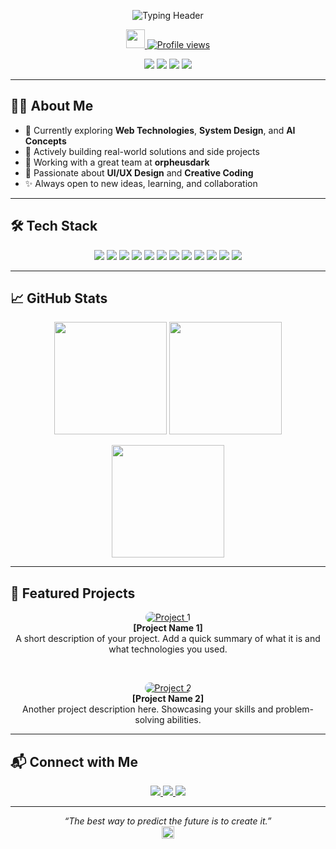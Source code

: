 <!-- Animated Typing Header -->
<p align="center">
  <img src="https://readme-typing-svg.herokuapp.com?font=Fira+Code&size=28&pause=1000&center=true&vCenter=true&width=800&lines=Hey+I'm+Rhythm+Chavda+👋;Software+Developer+%7C+UI%2FUX+Designer+%7C+AI+Enthusiast;Turning+Ideas+into+Code+%F0%9F%92%BB;Welcome+to+my+GitHub+Universe!+🚀" alt="Typing Header" />
</p>

<!-- Profile Badges -->
<p align="center">
  <a href="https://github.com/nyx73">
    <img src="https://raw.githubusercontent.com/ABS-uno/ABS-uno/master/Assets/Hi.gif" width="30px">
  </a>
  <a href="https://komarev.com/ghpvc/?username=nyx73&style=for-the-badge&color=blue">
    <img src="https://komarev.com/ghpvc/?username=nyx73&style=for-the-badge&color=blue" alt="Profile views" />
  </a>
</p>

<p align="center">
  <img src="https://img.shields.io/badge/Software%20Developer-blue?style=flat-square">
  <img src="https://img.shields.io/badge/UI%2FUX%20Designer-purple?style=flat-square">
  <img src="https://img.shields.io/badge/AI%20Enthusiast-orange?style=flat-square">
  <img src="https://img.shields.io/badge/Web%20Technologies-green?style=flat-square">
</p>

---

## 👨‍💻 About Me

- 🌱 Currently exploring **Web Technologies**, **System Design**, and **AI Concepts**
- 🔧 Actively building real-world solutions and side projects
- 💼 Working with a great team at **orpheusdark**
- 🎨 Passionate about **UI/UX Design** and **Creative Coding**
- ✨ Always open to new ideas, learning, and collaboration

---

## 🛠️ Tech Stack

<p align="center">
  <img src="https://img.shields.io/badge/Python-3670A0?style=for-the-badge&logo=python&logoColor=ffdd54" />
  <img src="https://img.shields.io/badge/Java-007396?style=for-the-badge&logo=java&logoColor=white" />
  <img src="https://img.shields.io/badge/HTML5-E34F26?style=for-the-badge&logo=html5&logoColor=white" />
  <img src="https://img.shields.io/badge/CSS3-1572B6?style=for-the-badge&logo=css3&logoColor=white" />
  <img src="https://img.shields.io/badge/JavaScript-F7DF1E?style=for-the-badge&logo=javascript&logoColor=black" />
  <img src="https://img.shields.io/badge/MySQL-4479A1?style=for-the-badge&logo=mysql&logoColor=white" />
  <img src="https://img.shields.io/badge/Git-F05032?style=for-the-badge&logo=git&logoColor=white" />
  <img src="https://img.shields.io/badge/GitHub-181717?style=for-the-badge&logo=github&logoColor=white" />
  <img src="https://img.shields.io/badge/VS%20Code-007ACC?style=for-the-badge&logo=visual-studio-code&logoColor=white" />
  <img src="https://img.shields.io/badge/Markdown-000000?style=for-the-badge&logo=markdown&logoColor=white" />
  <img src="https://img.shields.io/badge/Illustrator-FF9A00?style=for-the-badge&logo=adobe-illustrator&logoColor=white" />
  <img src="https://img.shields.io/badge/Photoshop-31A8FF?style=for-the-badge&logo=adobe-photoshop&logoColor=black" />
</p>

---

## 📈 GitHub Stats

<p align="center">
  <img src="https://github-readme-stats.vercel.app/api?username=nyx73&show_icons=true&theme=radical&hide_border=true&count_private=true" height="180em" />
  <img src="https://github-readme-streak-stats.herokuapp.com/?user=nyx73&theme=radical&hide_border=true" height="180em" />
</p>

<p align="center">
  <img src="https://github-readme-stats.vercel.app/api/top-langs/?username=nyx73&layout=compact&theme=radical&hide_border=true&langs_count=10" height="180em" />
</p>

---

## 🚀 Featured Projects

<p align="center">
  <a href="https://github.com/nyx73/your-project-repo" target="_blank">
    <img src="https://via.placeholder.com/400x150/000000/FFFFFF?text=Project+1" alt="Project 1" style="border-radius: 10px;">
  </a>
  <br/><b>[Project Name 1]</b><br/>
  A short description of your project. Add a quick summary of what it is and what technologies you used.
</p>

<br/>

<p align="center">
  <a href="https://github.com/nyx73/your-second-project-repo" target="_blank">
    <img src="https://via.placeholder.com/400x150/000000/FFFFFF?text=Project+2" alt="Project 2" style="border-radius: 10px;">
  </a>
  <br/><b>[Project Name 2]</b><br/>
  Another project description here. Showcasing your skills and problem-solving abilities.
</p>

---

## 📬 Connect with Me

<p align="center">
  <a href="https://nyx73.github.io/" target="_blank">
    <img src="https://img.shields.io/badge/Website-nyx73.github.io-blue?style=for-the-badge&logo=google-chrome&logoColor=white" />
  </a>
  <a href="https://www.linkedin.com/in/rhytmchavda/" target="_blank">
    <img src="https://img.shields.io/badge/LinkedIn-Rhythm%20Chavda-blue?style=for-the-badge&logo=linkedin&logoColor=white" />
  </a>
  <a href="mailto:rhythmchavda147@gmail.com" target="_blank">
    <img src="https://img.shields.io/badge/Email-rhythmchavda147@gmail.com-red?style=for-the-badge&logo=gmail&logoColor=white" />
  </a>
</p>

---

<p align="center">
  <i>“The best way to predict the future is to create it.”</i><br/>
  <img src="https://raw.githubusercontent.com/ABS-uno/ABS-uno/master/Assets/heart.gif" width="20px"/>
</p>
